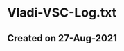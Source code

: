  
#        Vladi-VSC-Log.txt 
 Created on 27-Aug-2021
--------------------------------------------------